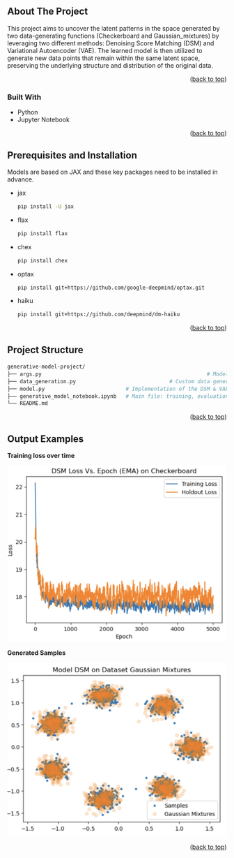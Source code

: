 ## About The Project

This project aims to uncover the latent patterns in the space generated by two data-generating functions (Checkerboard and Gaussian_mixtures) by leveraging two different methods: Denoising Score Matching (DSM) and Variational Autoencoder (VAE). The learned model is then utilized to generate new data points that remain within the same latent space, preserving the underlying structure and distribution of the original data.

<p align="right">(<a href="#readme-top">back to top</a>)</p>



### Built With

* Python
* Jupyter Notebook

<p align="right">(<a href="#readme-top">back to top</a>)</p>

<!-- GETTING STARTED -->



## Prerequisites and Installation

 Models are based on JAX and these key packages need to be installed in advance.
* jax

  ```sh
  pip install -U jax
  ```

* flax

  ```sh
  pip install flax
  ```

* chex

  ```sh
  pip install chex
  ```

* optax

  ```sh
  pip install git+https://github.com/google-deepmind/optax.git
  ```

* haiku

  ```sh
  pip install git+https://github.com/deepmind/dm-haiku
  ```

  

<p align="right">(<a href="#readme-top">back to top</a>)</p>



<!-- USAGE EXAMPLES -->

## Project Structure

```sh
generative-model-project/
├── args.py														# Model configs
├── data_generation.py 								# Custom data generation
├── model.py                          # Implementation of the DSM & VAE
├── generative_model_notebook.ipynb   # Main file: training, evaluation, visualization
└── README.md                          
```



<p align="right">(<a href="#readme-top">back to top</a>)</p>



<!-- ROADMAP -->
## Output Examples

**Training loss over time**

![image-20250403085604512](images/loss.png)



**Generated Samples**

![image-20250403085723286](images/samples.png)

<p align="right">(<a href="#readme-top">back to top</a>)</p>



<!-- CONTRIBUTING -->
